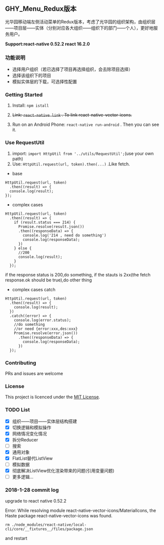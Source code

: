 ## GHY_Menu_Redux版本
光华园移动端左侧活动菜单的Redux版本，考虑了光华园的组织架构，由组织层——项目层——实体（分别对应各大组织——组织下的部门——个人），更好地服务用户。

**Support:react-native 0.52.2 react 16.2.0**

### 功能说明
- 选择用户组织（若已选择了项目再选择组织，会去除项目选择）
- 选择该组织下的项目
- 模拟实体层的下载，可选择性配置

### Getting Started  
1. Install: `npm istall`  

2. ~~Link: `react-native link` . To link react-native-vector-icons.~~

3. Run on an Android Phone: `react-native run-android` . Then you can see it.

### Use RequestUtil

1. import: `import HttpUtil from '../utils/RequestUtil';`(use your own path)
2. Use: `HttpUtil.request(url, token).then(...)` .Like fetch. 

- base

```
HttpUtil.request(url, token)
  .then((result) => {
  console.log(result);
});
```

- complex cases

```
HttpUtil.request(url, token)
  .then((result) => {
    if (result.status === 214) {
      Promise.resolve(result.json())
      .then((responseData) => {
        console.log('214 , need do something')
        console.log(responseData);
      })
    } else {
      //200
      console.log(result);
    }
  });
```

if the response status is 200,do something, if the stauts is 2xx(the fetch response.ok should be true),do other thing

- complex cases catch

```
HttpUtil.request(url, token)
  .then((result) => {
    console.log(result);
  })
  .catch((error) => {
    console.log(error.status);
    //do something
    //or need {error:xxx,des:xxx}
    Promise.resolve(error.json())
      .then((responseData) => {
        console.log(responseData);
      })
  });
```

### Contributing

PRs and issues are welcome
### License

This project is licenced under the [MIT License](http://opensource.org/licenses/mit-license.html).

### TODO List

- [x] 组织——项目——实体层结构搭建
- [x] 切换逻辑和模拟操作
- [x] 网络情况变化情况
- [x] 拆分Reducer
- [ ] 搜索
- [x] 通用对象
- [x] FlatList替代ListView
- [ ] 模拟数据
- [x] 彻底解决ListView优化渲染带来的问题(引用变量问题)
- [ ] 更多逻辑...

### 2018-1-28 commit log

upgrade to react native 0.52.2

Error: While resolving module react-native-vector-icons/MaterialIcons, the Haste package react-native-vector-icons was found.

`
rm ./node_modules/react-native/local-cli/core/__fixtures__/files/package.json
`

and restart
